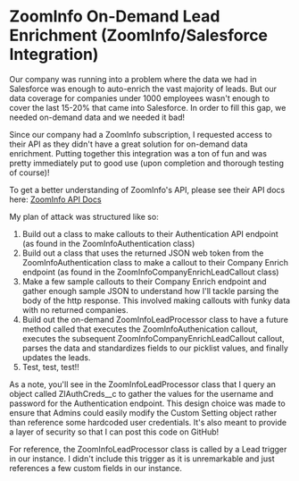 # ZoomInfo On-Demand Lead Enrichment (ZoomInfo/Salesforce Integration)

Our company was running into a problem where the data we had in Salesforce was enough to auto-enrich the vast majority of leads. But our data coverage for companies under 1000 employees wasn't enough to cover the last 15-20% that came into Salesforce. In order to fill this gap, we needed on-demand data and we needed it bad!

Since our company had a ZoomInfo subscription, I requested access to their API as they didn't have a great solution for on-demand data enrichment. Putting together this integration was a ton of fun and was pretty immediately put to good use (upon completion and thorough testing of course)!

To get a better understanding of ZoomInfo's API, please see their API docs here: [ZoomInfo API Docs](https://api-docs.zoominfo.com/)

My plan of attack was structured like so:

1. Build out a class to make callouts to their Authentication API endpoint (as found in the ZoomInfoAuthentication class)
2. Build out a class that uses the returned JSON web token from the ZoomInfoAuthentication class to make a callout to their Company Enrich endpoint (as found in the ZoomInfoCompanyEnrichLeadCallout class)
3. Make a few sample callouts to their Company Enrich endpoint and gather enough sample JSON to understand how I'll tackle parsing the body of the http response. This involved making callouts with funky data with no returned companies.
4. Build out the on-demand ZoomInfoLeadProcessor class to have a future method called that executes the ZoomInfoAuthenication callout, executes the subsequent ZoomInfoCompanyEnrichLeadCallout callout, parses the data and standardizes fields to our picklist values, and finally updates the leads.
5. Test, test, test!!

As a note, you'll see in the ZoomInfoLeadProcessor class that I query an object called ZIAuthCreds__c to gather the values for the username and password for the Authentication endpoint. This design choice was made to ensure that Admins could easily modify the Custom Setting object rather than reference some hardcoded user credentials. It's also meant to provide a layer of security so that I can post this code on GitHub!

For reference, the ZoomInfoLeadProcessor class is called by a Lead trigger in our instance. I didn't include this trigger as it is unremarkable and just references a few custom fields in our instance.
